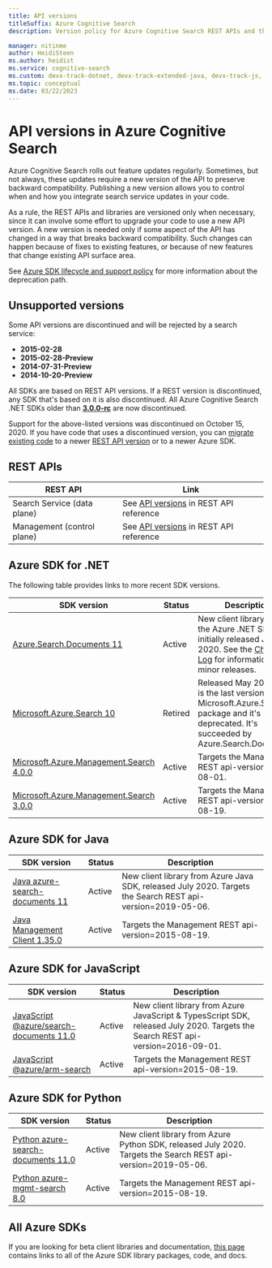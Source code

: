 ```yaml
---
title: API versions
titleSuffix: Azure Cognitive Search
description: Version policy for Azure Cognitive Search REST APIs and the client library in the .NET SDK.

manager: nitinme
author: HeidiSteen
ms.author: heidist
ms.service: cognitive-search
ms.custom: devx-track-dotnet, devx-track-extended-java, devx-track-js, devx-track-python
ms.topic: conceptual
ms.date: 03/22/2023
---
```


# API versions in Azure Cognitive Search

Azure Cognitive Search rolls out feature updates regularly. Sometimes, but not always, these updates require a new version of the API to preserve backward compatibility. Publishing a new version allows you to control when and how you integrate search service updates in your code.

As a rule, the REST APIs and libraries are versioned only when necessary, since it can involve some effort to upgrade your code to use a new API version. A new version is needed only if some aspect of the API has changed in a way that breaks backward compatibility. Such changes can happen because of fixes to existing features, or because of new features that change existing API surface area.

See [Azure SDK lifecycle and support policy](https://azure.github.io/azure-sdk/policies_support.html) for more information about the deprecation path.

<a name="unsupported-versions"></a>

## Unsupported versions

Some API versions are discontinued and will be rejected by a search service:

+ **2015-02-28**
+ **2015-02-28-Preview**
+ **2014-07-31-Preview**
+ **2014-10-20-Preview**

All SDKs are based on REST API versions. If a REST version is discontinued, any SDK that's based on it is also discontinued. All Azure Cognitive Search .NET SDKs older than [**3.0.0-rc**](https://www.nuget.org/packages/Microsoft.Azure.Search/3.0.0-rc) are now discontinued. 

Support for the above-listed versions was discontinued on October 15, 2020. If you have code that uses a discontinued version, you can [migrate existing code](search-api-migration.md) to a newer [REST API version](/rest/api/searchservice/) or to a newer Azure SDK.

## REST APIs

| REST API | Link |
|----------|------|
| Search Service (data plane) | See [API versions](/rest/api/searchservice/search-service-api-versions) in REST API reference |
| Management (control plane) | See [API versions](/rest/api/searchmanagement/management-api-versions) in REST API reference  |

## Azure SDK for .NET

The following  table provides links to more recent SDK versions. 

| SDK version | Status | Description |
|-------------|--------|------------------------------|
| [Azure.Search.Documents 11](/dotnet/api/overview/azure/search.documents-readme) | Active | New client library from the Azure .NET SDK team, initially released July 2020. See the [Change Log](https://github.com/Azure/azure-sdk-for-net/blob/Azure.Search.Documents_11.3.0/sdk/search/Azure.Search.Documents/CHANGELOG.md) for information about minor releases. |
| [Microsoft.Azure.Search 10](https://www.nuget.org/packages/Microsoft.Azure.Search/) | Retired | Released May 2019. This is the last version of the Microsoft.Azure.Search package and it's now deprecated. It's succeeded by Azure.Search.Documents. |
| [Microsoft.Azure.Management.Search 4.0.0](/dotnet/api/overview/azure/search/management/management-cognitivesearch) | Active | Targets the Management REST api-version=2020-08-01.  |
| [Microsoft.Azure.Management.Search 3.0.0](https://www.nuget.org/packages/Microsoft.Azure.Management.Search/3.0.0) | Active | Targets the Management REST api-version=2015-08-19.  |

## Azure SDK for Java

| SDK version | Status | Description  |
|-------------|--------|------------------------------|
| [Java azure-search-documents 11](/java/api/overview/azure/search-documents-readme) | Active | New client library from Azure Java SDK, released July 2020. Targets the Search REST api-version=2019-05-06. |
| [Java Management Client 1.35.0](/java/api/overview/azure/search/management) | Active | Targets the Management REST api-version=2015-08-19. |

## Azure SDK for JavaScript

| SDK version | Status | Description  |
|-------------|--------|------------------------------|
| [JavaScript @azure/search-documents 11.0](/javascript/api/overview/azure/search-documents-readme) | Active | New client library from Azure JavaScript & TypesScript SDK, released July 2020. Targets the Search REST api-version=2016-09-01. |
| [JavaScript @azure/arm-search](https://www.npmjs.com/package/@azure/arm-search) | Active | Targets the Management REST api-version=2015-08-19. |

## Azure SDK for Python

| SDK version | Status | Description  |
|-------------|--------|------------------------------|
| [Python azure-search-documents 11.0](/python/api/azure-search-documents) | Active | New client library from Azure Python SDK, released July 2020. Targets the Search REST api-version=2019-05-06. |
| [Python azure-mgmt-search 8.0](https://pypi.org/project/azure-mgmt-search/) | Active | Targets the Management REST api-version=2015-08-19. |

## All Azure SDKs

If you are looking for beta client libraries and documentation, [this page](https://azure.github.io/azure-sdk/releases/latest/index.html) contains links to all of the Azure SDK library packages, code, and docs. 
